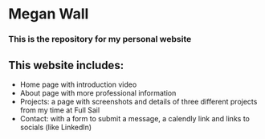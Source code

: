 # Megan Wall
### This is the repository for my personal website

## This website includes:
- Home page with introduction video
- About page with more professional information
- Projects: a page with screenshots and details of three different projects from my time at Full Sail
- Contact: with a form to submit a message, a calendly link and links to socials (like LinkedIn)
